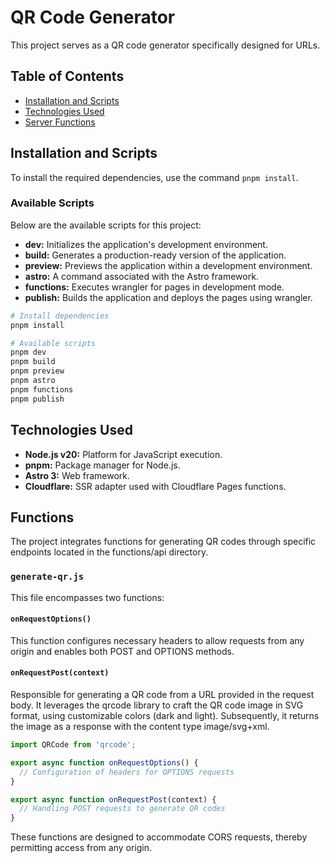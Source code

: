 # QR Code Generator

This project serves as a QR code generator specifically designed for URLs.

## Table of Contents

- [Installation and Scripts](#installation-and-scripts)
- [Technologies Used](#technologies-used)
- [Server Functions](#server-functions)

## Installation and Scripts

To install the required dependencies, use the command `pnpm install`.

### Available Scripts

Below are the available scripts for this project:

- **dev:** Initializes the application's development environment.
- **build:** Generates a production-ready version of the application.
- **preview:** Previews the application within a development environment.
- **astro:** A command associated with the Astro framework.
- **functions:** Executes wrangler for pages in development mode.
- **publish:** Builds the application and deploys the pages using wrangler.

```bash
# Install dependencies
pnpm install

# Available scripts
pnpm dev
pnpm build
pnpm preview
pnpm astro
pnpm functions
pnpm publish
```

## Technologies Used

- **Node.js v20:** Platform for JavaScript execution.
- **pnpm:** Package manager for Node.js.
- **Astro 3:** Web framework.
- **Cloudflare:** SSR adapter used with Cloudflare Pages functions.

## Functions

The project integrates functions for generating QR codes through specific endpoints located in the functions/api directory.

### `generate-qr.js`

This file encompasses two functions:

#### `onRequestOptions()`

This function configures necessary headers to allow requests from any origin and enables both POST and OPTIONS methods.

#### `onRequestPost(context)`

Responsible for generating a QR code from a URL provided in the request body. It leverages the qrcode library to craft the QR code image in SVG format, using customizable colors (dark and light). Subsequently, it returns the image as a response with the content type image/svg+xml.

```javascript
import QRCode from 'qrcode';

export async function onRequestOptions() {
  // Configuration of headers for OPTIONS requests
}

export async function onRequestPost(context) {
  // Handling POST requests to generate QR codes
}
```

These functions are designed to accommodate CORS requests, thereby permitting access from any origin.
